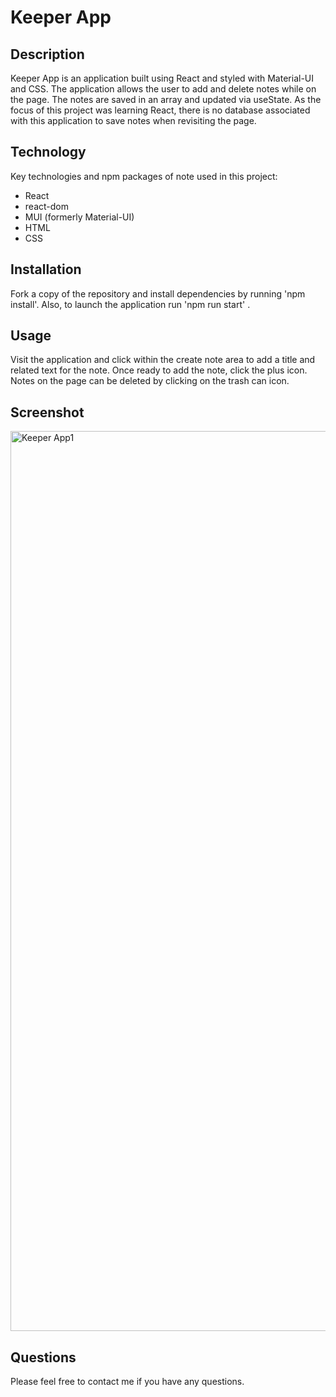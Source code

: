# Keeper App

## Description
Keeper App is an application built using React and styled with Material-UI and CSS. The application allows the user to add and delete notes while on the page. The notes are saved in an array and updated via useState. As the focus of this project was learning React, there is no database associated with this application to save notes when revisiting the page.

## Technology
Key technologies and npm packages of note used in this project:
- React
- react-dom
- MUI (formerly Material-UI)
- HTML
- CSS 

## Installation
Fork a copy of the repository and install dependencies by running 'npm install'. Also, to launch the application run 'npm run start' .

## Usage
Visit the  application and click within the create note area to add a title and related text for the note. Once ready to add the note, click the plus icon. Notes on the page can be deleted by clicking on the trash can icon.

## Screenshot
<img width="1440" alt="Keeper App1" src="https://user-images.githubusercontent.com/84373426/151705105-c167f6da-26fd-450b-8e5f-1be8ca4617fd.png">

## Questions
Please feel free to contact me if you have any questions.
